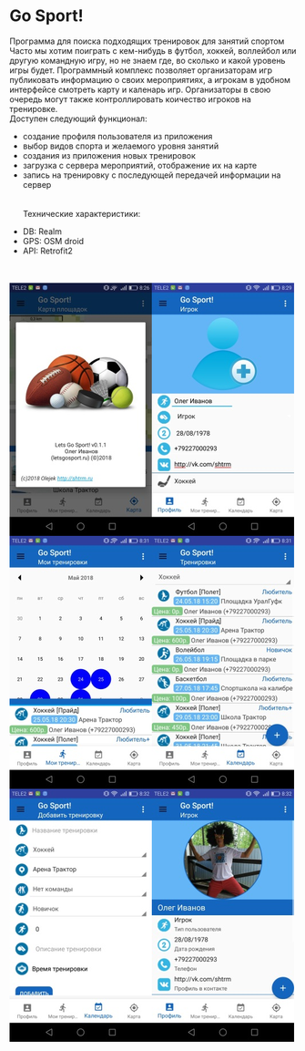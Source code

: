 # Go Sport!

Программа для поиска подходящих тренировок для занятий спортом<br/>
Часто мы хотим поиграть с кем-нибудь в футбол, хоккей, воллейбол или другую командную игру,
но не знаем где, во сколько и какой уровень игры будет. Программный комплекс позволяет организаторам
игр публиковать информацию о своих мероприятиях, а игрокам в удобном интерфейсе смотреть карту и каленарь игр.
Организаторы в свою очередь могут также контроллировать коичество игроков на тренировке.<br/>
Доступен следующий функционал:<br/>
- создание профиля пользователя из приложения<br/>
- выбор видов спорта и желаемого уровня занятий<br/>
- создания из приложения новых тренировок<br/>
- загрузка с сервера мероприятий, отображение их на карте<br/>
- запись на тренировку с последующей передачей информации на сервер<br/>
<br/><br/>
Технические характеристики:
<ul>
<li> DB: Realm
<li> GPS: OSM droid
<li> API: Retrofit2
</ul>
<br/><br/>
<img src="images/1.jpg" alt="screen" align="left" />
<img src="images/2.jpg" alt="screen" align="left" />
<img src="images/3.jpg" alt="screen" align="left" />
<img src="images/4.jpg" alt="screen" align="left" />
<img src="images/5.jpg" alt="screen" align="left" />
<img src="images/6.jpg" alt="screen" align="left" />
